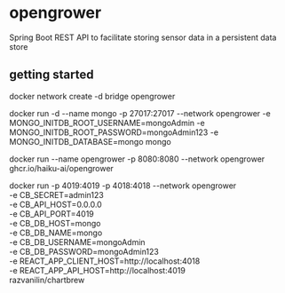 # opengrower
Spring Boot REST API to facilitate storing sensor data in a persistent data store


## getting started

docker network create -d bridge opengrower 

docker run -d --name mongo -p 27017:27017 --network opengrower -e MONGO_INITDB_ROOT_USERNAME=mongoAdmin -e MONGO_INITDB_ROOT_PASSWORD=mongoAdmin123 -e MONGO_INITDB_DATABASE=mongo mongo

docker run --name opengrower -p 8080:8080 --network opengrower ghcr.io/haiku-ai/opengrower

docker run -p 4019:4019 -p 4018:4018 --network opengrower \
  -e CB_SECRET=admin123 \
  -e CB_API_HOST=0.0.0.0 \
  -e CB_API_PORT=4019 \
  -e CB_DB_HOST=mongo \
  -e CB_DB_NAME=mongo \
  -e CB_DB_USERNAME=mongoAdmin \
  -e CB_DB_PASSWORD=mongoAdmin123 \
  -e REACT_APP_CLIENT_HOST=http://localhost:4018 \
  -e REACT_APP_API_HOST=http://localhost:4019 \
  razvanilin/chartbrew
